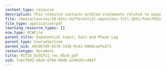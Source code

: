 ```yaml
---
content_type: resource
description: This resource contains problem statements related to exponential input.
file: /media/courses/18-03sc-differential-equations-fall-2011/feecf692e6a507b004dba34b20ccd847_MIT18_03SCF11_rec_05s9.pdf
file_type: application/pdf
learning_resource_types: []
ocw_type: OCWFile
parent_title: Exponential Input; Gain and Phase Lag
parent_type: CourseSection
parent_uid: 4dc0b7d9-6276-143e-0c61-0888caefa273
resourcetype: Document
title: MIT18_03SCF11_rec_05s9.pdf
uid: feecf692-e6a5-07b0-04db-a34b20ccd847
---
```

